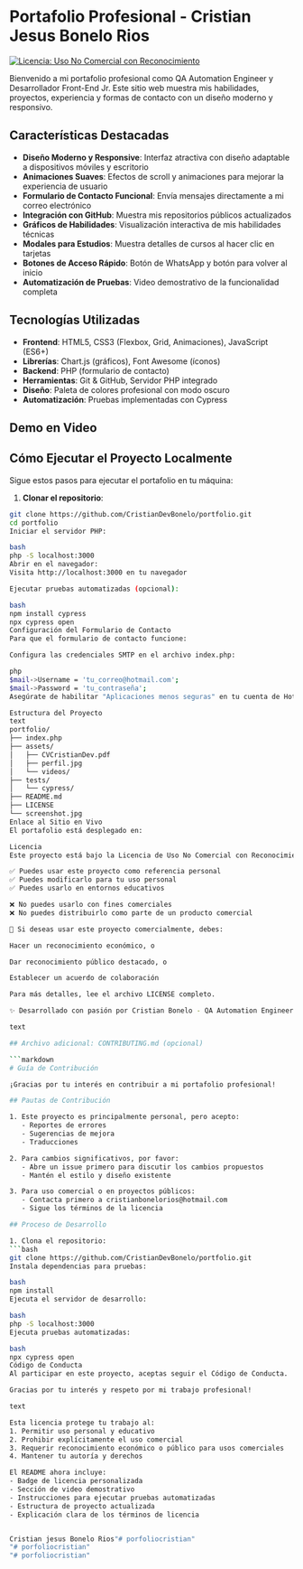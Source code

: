 # Portafolio Profesional - Cristian Jesus Bonelo Rios


[![Licencia: Uso No Comercial con Reconocimiento](https://img.shields.io/badge/Licencia-Uso_No_Comercial_con_Reconocimiento-blue.svg)](LICENSE)

Bienvenido a mi portafolio profesional como QA Automation Engineer y Desarrollador Front-End Jr. Este sitio web muestra mis habilidades, proyectos, experiencia y formas de contacto con un diseño moderno y responsivo.

## Características Destacadas

- **Diseño Moderno y Responsive**: Interfaz atractiva con diseño adaptable a dispositivos móviles y escritorio
- **Animaciones Suaves**: Efectos de scroll y animaciones para mejorar la experiencia de usuario
- **Formulario de Contacto Funcional**: Envía mensajes directamente a mi correo electrónico
- **Integración con GitHub**: Muestra mis repositorios públicos actualizados
- **Gráficos de Habilidades**: Visualización interactiva de mis habilidades técnicas
- **Modales para Estudios**: Muestra detalles de cursos al hacer clic en tarjetas
- **Botones de Acceso Rápido**: Botón de WhatsApp y botón para volver al inicio
- **Automatización de Pruebas**: Video demostrativo de la funcionalidad completa

## Tecnologías Utilizadas

- **Frontend**: HTML5, CSS3 (Flexbox, Grid, Animaciones), JavaScript (ES6+)
- **Librerías**: Chart.js (gráficos), Font Awesome (íconos)
- **Backend**: PHP (formulario de contacto)
- **Herramientas**: Git & GitHub, Servidor PHP integrado
- **Diseño**: Paleta de colores profesional con modo oscuro
- **Automatización**: Pruebas implementadas con Cypress

## Demo en Video


## Cómo Ejecutar el Proyecto Localmente

Sigue estos pasos para ejecutar el portafolio en tu máquina:

1. **Clonar el repositorio**:
```bash
git clone https://github.com/CristianDevBonelo/portfolio.git
cd portfolio
Iniciar el servidor PHP:

bash
php -S localhost:3000
Abrir en el navegador:
Visita http://localhost:3000 en tu navegador

Ejecutar pruebas automatizadas (opcional):

bash
npm install cypress
npx cypress open
Configuración del Formulario de Contacto
Para que el formulario de contacto funcione:

Configura las credenciales SMTP en el archivo index.php:

php
$mail->Username = 'tu_correo@hotmail.com';
$mail->Password = 'tu_contraseña';
Asegúrate de habilitar "Aplicaciones menos seguras" en tu cuenta de Hotmail

Estructura del Proyecto
text
portfolio/
├── index.php            
├── assets/
│   ├── CVCristianDev.pdf 
│   ├── perfil.jpg       
│   └── videos/          
├── tests/               
│   └── cypress/
├── README.md            
├── LICENSE              
└── screenshot.jpg       
Enlace al Sitio en Vivo
El portafolio está desplegado en: 

Licencia
Este proyecto está bajo la Licencia de Uso No Comercial con Reconocimiento. Esto significa que:

✅ Puedes usar este proyecto como referencia personal
✅ Puedes modificarlo para tu uso personal
✅ Puedes usarlo en entornos educativos

❌ No puedes usarlo con fines comerciales
❌ No puedes distribuirlo como parte de un producto comercial

📝 Si deseas usar este proyecto comercialmente, debes:

Hacer un reconocimiento económico, o

Dar reconocimiento público destacado, o

Establecer un acuerdo de colaboración

Para más detalles, lee el archivo LICENSE completo.

✨ Desarrollado con pasión por Cristian Bonelo - QA Automation Engineer & Desarrollador Front-End Jr

text

## Archivo adicional: CONTRIBUTING.md (opcional)

```markdown
# Guía de Contribución

¡Gracias por tu interés en contribuir a mi portafolio profesional!

## Pautas de Contribución

1. Este proyecto es principalmente personal, pero acepto:
   - Reportes de errores
   - Sugerencias de mejora
   - Traducciones

2. Para cambios significativos, por favor:
   - Abre un issue primero para discutir los cambios propuestos
   - Mantén el estilo y diseño existente

3. Para uso comercial o en proyectos públicos:
   - Contacta primero a cristianbonelorios@hotmail.com
   - Sigue los términos de la licencia

## Proceso de Desarrollo

1. Clona el repositorio:
```bash
git clone https://github.com/CristianDevBonelo/portfolio.git
Instala dependencias para pruebas:

bash
npm install
Ejecuta el servidor de desarrollo:

bash
php -S localhost:3000
Ejecuta pruebas automatizadas:

bash
npx cypress open
Código de Conducta
Al participar en este proyecto, aceptas seguir el Código de Conducta.

Gracias por tu interés y respeto por mi trabajo profesional!

text

Esta licencia protege tu trabajo al:
1. Permitir uso personal y educativo
2. Prohibir explícitamente el uso comercial
3. Requerir reconocimiento económico o público para usos comerciales
4. Mantener tu autoría y derechos

El README ahora incluye:
- Badge de licencia personalizada
- Sección de video demostrativo
- Instrucciones para ejecutar pruebas automatizadas
- Estructura de proyecto actualizada
- Explicación clara de los términos de licencia


Cristian jesus Bonelo Rios"# porfoliocristian" 
"# porfoliocristian" 
"# porfoliocristian" 
